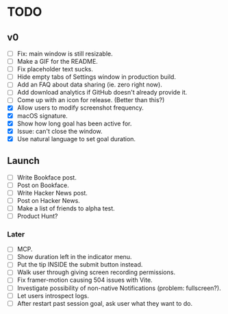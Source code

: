 # TODO

## v0

- [ ] Fix: main window is still resizable.
- [ ] Make a GIF for the README.
- [ ] Fix placeholder text sucks.
- [ ] Hide empty tabs of Settings window in production build.
- [ ] Add an FAQ about data sharing (ie. zero right now).
- [ ] Add download analytics if GitHub doesn't already provide it.
- [ ] Come up with an icon for release. (Better than this?)
- [x] Allow users to modify screenshot frequency.
- [x] macOS signature.
- [x] Show how long goal has been active for.
- [x] Issue: can't close the window.
- [x] Use natural language to set goal duration.

## Launch

- [ ] Write Bookface post.
- [ ] Post on Bookface.
- [ ] Write Hacker News post.
- [ ] Post on Hacker News.
- [ ] Make a list of friends to alpha test.
- [ ] Product Hunt?

### Later

- [ ] MCP.
- [ ] Show duration left in the indicator menu.
- [ ] Put the tip INSIDE the submit button instead.
- [ ] Walk user through giving screen recording permissions.
- [ ] Fix framer-motion causing 504 issues with Vite.
- [ ] Investigate possibility of non-native Notifications (problem: fullscreen?).
- [ ] Let users introspect logs.
- [ ] After restart past session goal, ask user what they want to do.
